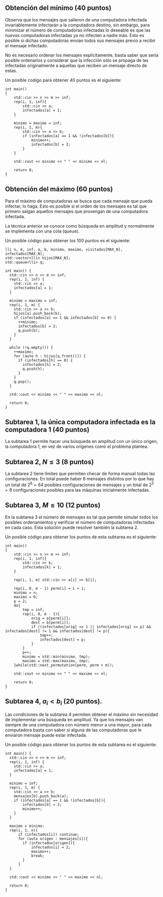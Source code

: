 ## Obtención del mínimo (40 puntos)

Observa que los mensajes que salieron de una computadora infectada invariablemente infectarán a la computadora destino, sin embargo, para minimizar el número de computadoras infectadas lo deseable es que las _nuevas_ computadoras infectadas ya no infecten a nadie más. Esto es posible si dichas computadoras envían todos sus mensajes previo a recibir el mensaje infectado.

No es necesario ordenar los mensajes explícitamente, basta saber que sería posible ordenarlos y considerar que la infección sólo se propaga de las infectadas originalmente a aquellas que reciben un mensaje directo de estas.

Un posible codigo para obtener 40 puntos es el siguiente:

```
int main()
{
    std::cin >> n >> m >> inf;
    rep(i, 1, inf){
        std::cin >> a;
        infectados[a] = 1;
    }

    minimo = maximo = inf;
    rep(i, 1, m){
        std::cin >> a >> b;
        if (infectados[a] == 1 && !infectados[b]){
            minimo++;
            infectados[b] = 2;
        }
    }

    std::cout << minimo << " " << minimo << nl;

    return 0;
}
```

## Obtención del máximo (60 puntos)

Para el máximo de computadoras se busca que cada mensaje que pueda infectar, lo haga. Esto es posible si el orden de los mensajes es tal que primero salgan aquellos mensajes que provengan de una computadora infectada.

La técnica anterior se conoce como búsqueda en amplitud y normalmente se implementa con una cola (queue).

Un posible código para obtener los 100 puntos es el siguiente:

```
lli n, m, inf, a, b, minimo, maximo, visitados[MAX_N], infectados[MAX_N];
std::vector<lli> hijos[MAX_N];
std::queue<lli> q;

int main() {
  std::cin >> n >> m >> inf;
  rep(i, 1, inf) {
    std::cin >> a;
    infectados[a] = 1;
  }

  minimo = maximo = inf;
  rep(i, 1, m) {
    std::cin >> a >> b;
    hijos[a].push_back(b);
    if (infectados[a] == 1 && infectados[b] == 0) {
      ++minimo;
      infectados[b] = 2;
      q.push(b);
    }
  }

  while (!q.empty()) {
    ++maximo;
    for (auto h : hijos[q.front()]) {
      if (infectados[h] == 0) {
        infectados[h] = 2;
        q.push(h);
      }
    }
    q.pop();
  }

  std::cout << minimo << " " << maximo << nl;

  return 0;
}
```

## Subtarea 1, la única computadora infectada es la computadora $1$ (40 puntos)

La subtarea 1 permite hacer una búsqueda en amplitud con un único origen, la computadora $1$, en vez de varios orígenes como el problema plantea.

## Subtarea 2, $N \leq 3$ (8 puntos)

La subtarea 2 tiene límites que permiten checar de forma manual todas las configuraciones. En total puede haber $6$ mensajes distintos por lo que hay un total de $2^6 = 64$ posibles configuraciones de mensajes y un total de $2^3 = 8$ configuraciones posibles para las máquinas inicialmente infectadas.

## Subtarea 3, $M \leq 10$ (12 puntos)

En la subtarea 3 el número de mensajes es tal que permite simular todos los posibles ordenamientos y verificar el número de computadoras infectadas en cada caso. Esta solución puede resolver también la subtarea 2.

Un posible código para obtener los puntos de esta subtarea es el siguiente:

```
int main()
{
    std::cin >> n >> m >> inf;
    rep(i, 1, inf){
        std::cin >> k;
        infectados[k] = 1;
    }

    rep(i, 1, m) std::cin >> a[i] >> b[i];

    rep(i, 0, m - 1) perm[i] = i + 1;
    minimo = n;
    maximo = 0;
    p = 2;
    do{
        tmp = inf;
        rep(i, 0, m - 1){
            orig = a[perm[i]];
            dest = b[perm[i]];
            if ((infectados[orig] == 1 || infectados[orig] == p) && infectados[dest] != 1 && infectados[dest] != p){
                tmp++;
                infectados[dest] = p;
            }
        }
        p++;
        minimo = std::min(minimo, tmp);
        maximo = std::max(maximo, tmp);
    }while(std::next_permutation(perm, perm + m));

    std::cout << minimo << " " << maximo << nl;

    return 0;
}
```

## Subtarea 4, $a_i < b_i$ (20 puntos).

Las condiciones de la subtarea 4 permiten obtener el máximo sin necesidad de implementar una búsqueda en amplitud. Ya que los mensajes van siempre de una computadora con número menor a una mayor, para cada computadora basta con saber si alguna de las computadoras que le enviaron mensaje puede estar infectada.

Un posible código para obtener los puntos de esta subtarea es el siguiente:

```
int main() {
  std::cin >> n >> m >> inf;
  rep(i, 1, inf) {
    std::cin >> a;
    infectados[a] = 1;
  }

  minimo = inf;
  rep(i, 1, m) {
    std::cin >> a >> b;
    mensajes[b].push_back(a);
    if (infectados[a] == 1 && !infectados[b]){
        infectados[b] = 2;
        minimo++;
    }
  }

  maximo = minimo;
  rep(i, 1, n){
      if (infectados[i]) continue;
      for (auto origen : mensajes[i]){
        if (infectados[origen]){
            infectados[i] = 2;
            maximo++;
            break;
        }
      }
  }

  std::cout << minimo << " " << maximo << nl;

  return 0;
}
```
